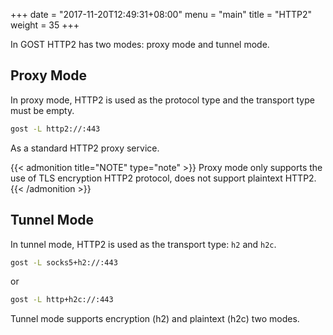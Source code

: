 +++
date = "2017-11-20T12:49:31+08:00"
menu = "main"
title = "HTTP2"
weight = 35
+++

In GOST HTTP2 has two modes: proxy mode and tunnel mode.

## Proxy Mode

In proxy mode, HTTP2 is used as the protocol type and the transport type must be empty.

```bash
gost -L http2://:443
```

As a standard HTTP2 proxy service.

{{< admonition title="NOTE" type="note" >}}
Proxy mode only supports the use of TLS encryption HTTP2 protocol, does not support plaintext HTTP2.
{{< /admonition >}}

## Tunnel Mode

In tunnel mode, HTTP2 is used as the transport type: `h2` and `h2c`.

```bash
gost -L socks5+h2://:443
```

or

```bash
gost -L http+h2c://:443
```

Tunnel mode supports encryption (h2) and plaintext (h2c) two modes.